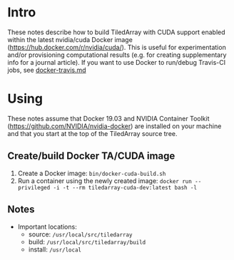 # Intro
These notes describe how to build TiledArray with CUDA support enabled within the latest nvidia/cuda Docker image (https://hub.docker.com/r/nvidia/cuda/). This is useful for experimentation and/or provisioning computational results (e.g. for creating supplementary info for a journal article). If you want to use Docker to run/debug Travis-CI jobs, see [docker-travis.md](docker-travis.md)

# Using
These notes assume that Docker 19.03 and NVIDIA Container Toolkit (https://github.com/NVIDIA/nvidia-docker) are installed on your machine and that you start at the top of the TiledArray source tree.

## Create/build Docker TA/CUDA image
1. Create a Docker image: `bin/docker-cuda-build.sh`
2. Run a container using the newly created image: `docker run --privileged -i -t --rm tiledarray-cuda-dev:latest bash -l`

## Notes
- Important locations:
  - source: `/usr/local/src/tiledarray`
  - build: `/usr/local/src/tiledarray/build`
  - install: `/usr/local`
